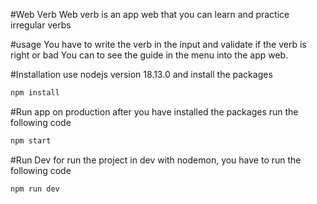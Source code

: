 #Web Verb
Web verb is an app web that you can learn and practice irregular verbs

#usage
You have to write the verb in the input and validate if the verb is right or bad
You can to see the guide in the menu into the app web.

#Installation
use nodejs version 18.13.0 and install the packages
```bash
npm install 
```

#Run app on production
after you have installed the packages run the following code
```bash
npm start
```

#Run Dev
for run the project in dev with nodemon, you have to run the following code 
```bash
npm run dev 
```
